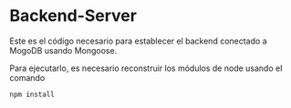 # Backend-Server
Este es el código necesario para establecer el backend conectado a MogoDB usando Mongoose.

Para ejecutarlo, es necesario reconstruir los módulos de node usando el comando

```
npm install
```
